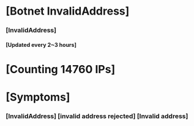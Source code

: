 # [Botnet InvalidAddress]
### [InvalidAddress]
#### [Updated every 2~3 hours]

# [Counting 14760 IPs]

# [Symptoms] 

###   [InvalidAddress] [invalid address rejected] [Invalid address]
